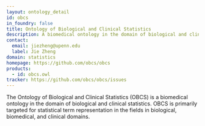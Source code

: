 ```yaml
---
layout: ontology_detail
id: obcs
in_foundry: false
title: Ontology of Biological and Clinical Statistics
description: A biomedical ontology in the domain of biological and clinical statistics.
contact: 
  email: jiezheng@upenn.edu
  label: Jie Zheng
domain: statistics
homepage: https://github.com/obcs/obcs
products: 
  - id: obcs.owl
tracker: https://github.com/obcs/obcs/issues
---
```


The Ontology of Biological and Clinical Statistics (OBCS) is a biomedical ontology in the domain of biological and clinical statistics. OBCS is primarily targeted for statistical term representation in the fields in biological, biomedical, and clinical domains.
